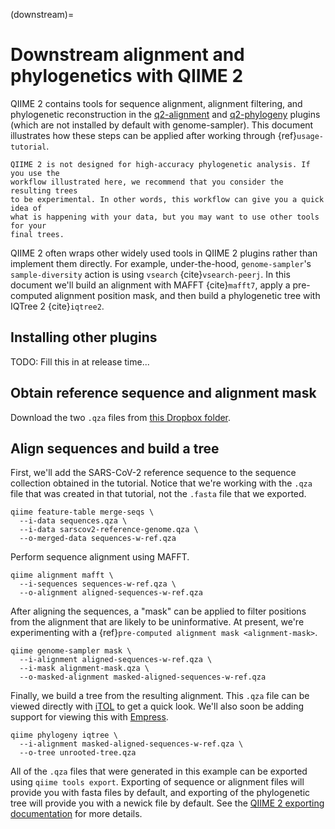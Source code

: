(downstream)=
# Downstream alignment and phylogenetics with QIIME 2

QIIME 2 contains tools for sequence alignment, alignment filtering, and
phylogenetic reconstruction in the
[q2-alignment](https://docs.qiime2.org/2020.2/plugins/available/alignment/)
and
[q2-phylogeny](https://docs.qiime2.org/2020.2/plugins/available/phylogeny/)
plugins (which are not installed by default with genome-sampler). This document
illustrates how these steps can be applied after working through
{ref}`usage-tutorial`.

```{warning}
QIIME 2 is not designed for high-accuracy phylogenetic analysis. If you use the
workflow illustrated here, we recommend that you consider the resulting trees
to be experimental. In other words, this workflow can give you a quick idea of
what is happening with your data, but you may want to use other tools for your
final trees.
```

QIIME 2 often wraps other widely used tools in QIIME 2 plugins rather than
implement them directly. For example, under-the-hood, `genome-sampler`'s
`sample-diversity` action is using `vsearch` {cite}`vsearch-peerj`. In this
document we'll build an alignment with MAFFT {cite}`mafft7`,
apply a pre-computed alignment position mask, and then build a phylogenetic
tree with IQTree 2 {cite}`iqtree2`.

## Installing other plugins

TODO: Fill this in at release time...

## Obtain reference sequence and alignment mask

Download the two `.qza` files from
[this Dropbox folder](https://www.dropbox.com/sh/tkb0c4snk5zodj8/AABLCykSiEe5zqv8gTeOSegna?dl=0).

## Align sequences and build a tree

First, we'll add the SARS-CoV-2 reference sequence to the sequence collection
obtained in the tutorial. Notice that we're working with the `.qza` file that
was created in that tutorial, not the `.fasta` file that we exported.

```
qiime feature-table merge-seqs \
  --i-data sequences.qza \
  --i-data sarscov2-reference-genome.qza \
  --o-merged-data sequences-w-ref.qza
```

Perform sequence alignment using MAFFT.

```
qiime alignment mafft \
  --i-sequences sequences-w-ref.qza \
  --o-alignment aligned-sequences-w-ref.qza
```

After aligning the sequences, a "mask" can be applied to filter positions from
the alignment that are likely to be uninformative. At present, we're
experimenting with a {ref}`pre-computed alignment mask <alignment-mask>`.

```
qiime genome-sampler mask \
  --i-alignment aligned-sequences-w-ref.qza \
  --i-mask alignment-mask.qza \
  --o-masked-alignment masked-aligned-sequences-w-ref.qza
```

Finally, we build a tree from the resulting alignment. This `.qza` file can
be viewed directly with [iTOL](https://itol.embl.de/) to get a quick look.
We'll also soon be adding support for viewing this with
[Empress](https://github.com/biocore/empress).

```
qiime phylogeny iqtree \
  --i-alignment masked-aligned-sequences-w-ref.qza \
  --o-tree unrooted-tree.qza
```

All of the `.qza` files that were generated in this example can be exported
using `qiime tools export`. Exporting of sequence or alignment files will
provide you with fasta files by default, and exporting of the phylogenetic
tree will provide you with a newick file by default. See the
[QIIME 2 exporting documentation](https://docs.qiime2.org/2020.8/tutorials/exporting/)
for more details.
